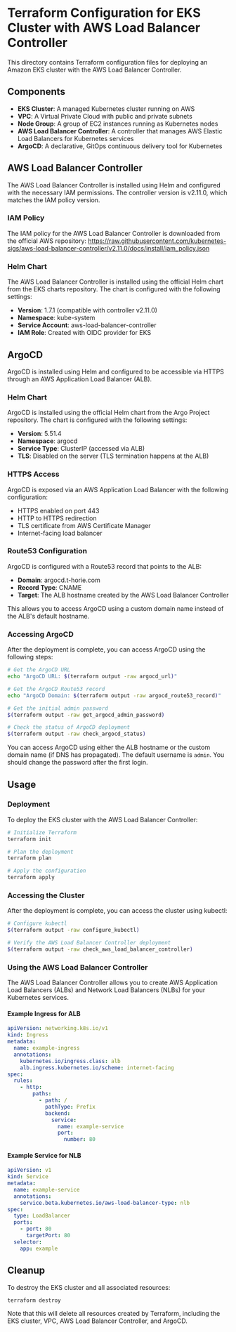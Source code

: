 # Terraform Configuration for EKS Cluster with AWS Load Balancer Controller

This directory contains Terraform configuration files for deploying an Amazon EKS cluster with the AWS Load Balancer Controller.

## Components

- **EKS Cluster**: A managed Kubernetes cluster running on AWS
- **VPC**: A Virtual Private Cloud with public and private subnets
- **Node Group**: A group of EC2 instances running as Kubernetes nodes
- **AWS Load Balancer Controller**: A controller that manages AWS Elastic Load Balancers for Kubernetes services
- **ArgoCD**: A declarative, GitOps continuous delivery tool for Kubernetes

## AWS Load Balancer Controller

The AWS Load Balancer Controller is installed using Helm and configured with the necessary IAM permissions. The controller version is v2.11.0, which matches the IAM policy version.

### IAM Policy

The IAM policy for the AWS Load Balancer Controller is downloaded from the official AWS repository:
https://raw.githubusercontent.com/kubernetes-sigs/aws-load-balancer-controller/v2.11.0/docs/install/iam_policy.json

### Helm Chart

The AWS Load Balancer Controller is installed using the official Helm chart from the EKS charts repository. The chart is configured with the following settings:

- **Version**: 1.7.1 (compatible with controller v2.11.0)
- **Namespace**: kube-system
- **Service Account**: aws-load-balancer-controller
- **IAM Role**: Created with OIDC provider for EKS

## ArgoCD

ArgoCD is installed using Helm and configured to be accessible via HTTPS through an AWS Application Load Balancer (ALB).

### Helm Chart

ArgoCD is installed using the official Helm chart from the Argo Project repository. The chart is configured with the following settings:

- **Version**: 5.51.4
- **Namespace**: argocd
- **Service Type**: ClusterIP (accessed via ALB)
- **TLS**: Disabled on the server (TLS termination happens at the ALB)

### HTTPS Access

ArgoCD is exposed via an AWS Application Load Balancer with the following configuration:

- HTTPS enabled on port 443
- HTTP to HTTPS redirection
- TLS certificate from AWS Certificate Manager
- Internet-facing load balancer

### Route53 Configuration

ArgoCD is configured with a Route53 record that points to the ALB:

- **Domain**: argocd.t-horie.com
- **Record Type**: CNAME
- **Target**: The ALB hostname created by the AWS Load Balancer Controller

This allows you to access ArgoCD using a custom domain name instead of the ALB's default hostname.

### Accessing ArgoCD

After the deployment is complete, you can access ArgoCD using the following steps:

```bash
# Get the ArgoCD URL
echo "ArgoCD URL: $(terraform output -raw argocd_url)"

# Get the ArgoCD Route53 record
echo "ArgoCD Domain: $(terraform output -raw argocd_route53_record)"

# Get the initial admin password
$(terraform output -raw get_argocd_admin_password)

# Check the status of ArgoCD deployment
$(terraform output -raw check_argocd_status)
```

You can access ArgoCD using either the ALB hostname or the custom domain name (if DNS has propagated). The default username is `admin`. You should change the password after the first login.

## Usage

### Deployment

To deploy the EKS cluster with the AWS Load Balancer Controller:

```bash
# Initialize Terraform
terraform init

# Plan the deployment
terraform plan

# Apply the configuration
terraform apply
```

### Accessing the Cluster

After the deployment is complete, you can access the cluster using kubectl:

```bash
# Configure kubectl
$(terraform output -raw configure_kubectl)

# Verify the AWS Load Balancer Controller deployment
$(terraform output -raw check_aws_load_balancer_controller)
```

### Using the AWS Load Balancer Controller

The AWS Load Balancer Controller allows you to create AWS Application Load Balancers (ALBs) and Network Load Balancers (NLBs) for your Kubernetes services.

#### Example Ingress for ALB

```yaml
apiVersion: networking.k8s.io/v1
kind: Ingress
metadata:
  name: example-ingress
  annotations:
    kubernetes.io/ingress.class: alb
    alb.ingress.kubernetes.io/scheme: internet-facing
spec:
  rules:
    - http:
        paths:
          - path: /
            pathType: Prefix
            backend:
              service:
                name: example-service
                port:
                  number: 80
```

#### Example Service for NLB

```yaml
apiVersion: v1
kind: Service
metadata:
  name: example-service
  annotations:
    service.beta.kubernetes.io/aws-load-balancer-type: nlb
spec:
  type: LoadBalancer
  ports:
    - port: 80
      targetPort: 80
  selector:
    app: example
```

## Cleanup

To destroy the EKS cluster and all associated resources:

```bash
terraform destroy
```

Note that this will delete all resources created by Terraform, including the EKS cluster, VPC, AWS Load Balancer Controller, and ArgoCD.
